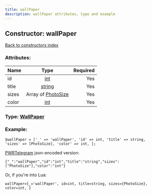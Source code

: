 ```yaml
---
title: wallPaper
description: wallPaper attributes, type and example
---
```

## Constructor: wallPaper  
[Back to constructors index](index.md)



### Attributes:

| Name     |    Type       | Required |
|----------|:-------------:|---------:|
|id|[int](../types/int.md) | Yes|
|title|[string](../types/string.md) | Yes|
|sizes|Array of [PhotoSize](../types/PhotoSize.md) | Yes|
|color|[int](../types/int.md) | Yes|



### Type: [WallPaper](../types/WallPaper.md)


### Example:

```
$wallPaper = ['_' => 'wallPaper', 'id' => int, 'title' => string, 'sizes' => [PhotoSize], 'color' => int, ];
```  

[PWRTelegram](https://pwrtelegram.xyz) json-encoded version:

```
{"_":"wallPaper","id":"int","title":"string","sizes":["PhotoSize"],"color":"int"}
```


Or, if you're into Lua:  


```
wallPaper={_='wallPaper', id=int, title=string, sizes={PhotoSize}, color=int, }

```


